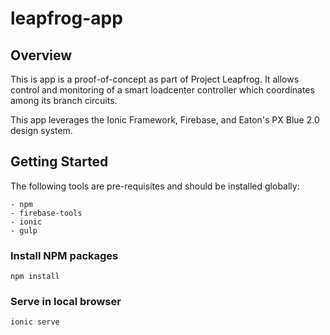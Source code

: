 # leapfrog-app

## Overview

This is app is a proof-of-concept as part of Project Leapfrog. It allows control and monitoring of a smart loadcenter controller which coordinates among its branch circuits.

This app leverages the Ionic Framework, Firebase, and Eaton's PX Blue 2.0 design system.

## Getting Started

The following tools are pre-requisites and should be installed globally:

    - npm
    - firebase-tools
    - ionic
    - gulp

### Install NPM packages

`npm install`

### Serve in local browser

`ionic serve`
